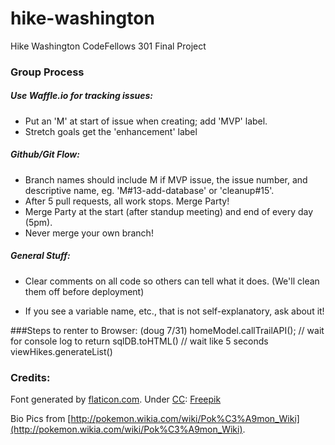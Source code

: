 # hike-washington
Hike Washington CodeFellows 301 Final Project

### Group Process

##### Use Waffle.io for tracking issues:

* Put an 'M' at start of issue when creating; add 'MVP' label.
* Stretch goals get the 'enhancement' label

##### Github/Git Flow:

* Branch names should include M if MVP issue, the issue number, and descriptive name, eg. 'M#13-add-database' or 'cleanup#15'.
* After 5 pull requests, all work stops. Merge Party!
* Merge Party at the start (after standup meeting) and end of every day (5pm).
* Never merge your own branch!

##### General Stuff:

* Clear comments on all code so others can tell what it does. (We'll clean them off before deployment)

* If you see a variable name, etc., that is not self-explanatory, ask about it!

###Steps to renter to Browser:   (doug 7/31)
homeModel.callTrailAPI();  // wait for console log to return
sqlDB.toHTML() // wait like 5 seconds
viewHikes.generateList()

### Credits:

Font generated by [flaticon.com](http://www.flaticon.com).
Under [CC](http://creativecommons.org/licenses/by/3.0/): <a data-file="swiss-pocket-knife" href="http://www.freepik.com">Freepik</a></p>

Bio Pics from [http://pokemon.wikia.com/wiki/Pok%C3%A9mon_Wiki](http://pokemon.wikia.com/wiki/Pok%C3%A9mon_Wiki).
